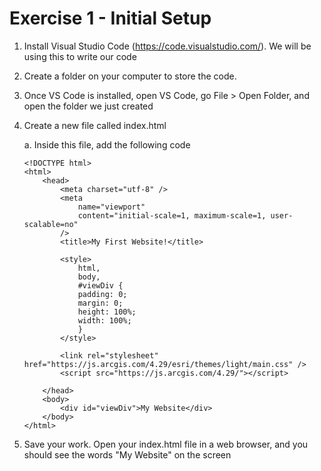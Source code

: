 # Exercise 1 - Initial Setup

1.  Install Visual Studio Code (https://code.visualstudio.com/). We will be using this to write our code
2.  Create a folder on your computer to store the code.
3.  Once VS Code is installed, open VS Code, go File > Open Folder, and open the folder we just created
4.  Create a new file called index.html

    a. Inside this file, add the following code


        <!DOCTYPE html>
        <html>
            <head>
                <meta charset="utf-8" />
                <meta
                    name="viewport"
                    content="initial-scale=1, maximum-scale=1, user-scalable=no"
                />
                <title>My First Website!</title>

                <style>
                    html,
                    body,
                    #viewDiv {
                    padding: 0;
                    margin: 0;
                    height: 100%;
                    width: 100%;
                    }
                </style>

                <link rel="stylesheet" href="https://js.arcgis.com/4.29/esri/themes/light/main.css" />
                <script src="https://js.arcgis.com/4.29/"></script>

            </head>
            <body>
                <div id="viewDiv">My Website</div>
            </body>
        </html>


5. Save your work. Open your index.html file in a web browser, and you should see the words "My Website" on the screen
